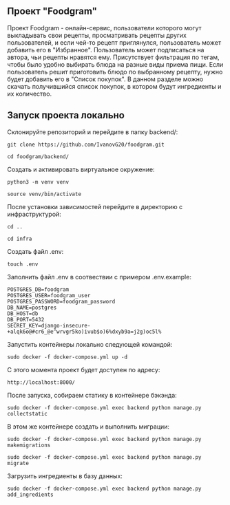 ## Проект "Foodgram"

Проект Foodgram - онлайн-сервис, пользователи которого могут выкладывать свои рецепты,
просматривать рецепты других пользователей, и если чей-то рецепт приглянулся,
пользователь может добавить его в "Избранное". Пользователь может подписаться на автора,
чьи рецепты нравятся ему. Присутствует фильтрация по тегам, чтобы было удобно выбирать
блюда на разные виды приема пищи. Если пользователь решит приготовить блюдо по выбранному
рецепту, нужно будет добавить его в "Список покупок". В данном разделе можно скачать 
получившийся список покупок, в котором будут ингредиенты и их количество.

## Запуск проекта локально

Склонируйте репозиторий и перейдите в папку backend/:
```
git clone https://github.com/IvanovG20/foodgram.git
```
```
cd foodgram/backend/
```
Создать и активировать виртуальное окружение:
```
python3 -m venv venv
```
```
source venv/bin/activate
```

После установки зависимостей перейдите в директорию с инфраструктурой:
```
cd ..
```
```
cd infra
```

Создать файл .env:
```
touch .env
```

Заполнить файл .env в соотвествии с примером .env.example:
```
POSTGRES_DB=foodgram
POSTGRES_USER=foodgram_user
POSTGRES_PASSWORD=foodgram_password
DB_NAME=postgres
DB_HOST=db
DB_PORT=5432
SECRET_KEY=django-insecure-+alqk6o@#cr6_@e^wrvgr5ko)ivub$o)6%dxyb9a=j2g)oc5l%
```

Запустить контейнеры локально следующей командой:
```
sudo docker -f docker-compose.yml up -d
```

С этого момента проект будет доступен по адресу:
```
http://localhost:8000/
```

После запуска, собираем статику в контейнере бэкэнда:
```
sudo docker -f docker-compose.yml exec backend python manage.py collectstatic
```

В этом же контейнере создать и выполнить миграции:
```
sudo docker -f docker-compose.yml exec backend python manage.py makemigrations
```
```
sudo docker -f docker-compose.yml exec backend python manage.py migrate
```

Загрузить ингредиенты в базу данных:
```
sudo docker -f docker-compose.yml exec backend python manage.py add_ingredients
```
